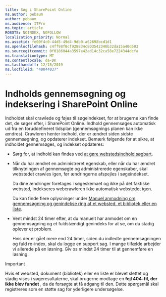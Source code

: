 ```yaml
---
title: Søg i SharePoint Online
ms.author: pebaum
author: pebaum
ms.audience: ITPro
ms.topic: article
ROBOTS: NOINDEX, NOFOLLOW
localization_priority: Normal
ms.assetid: fe00f4c0-44d5-49d4-9db0-a62698bcd1d1
ms.openlocfilehash: c4ff98f0cf928834c803542340b32da15a40d583
ms.sourcegitcommit: 0f0186044a3597e42ad14c32ca58e7224344dcfa
ms.translationtype: MT
ms.contentlocale: da-DK
ms.lasthandoff: 12/15/2019
ms.locfileid: "40044037"
---
```

# <a name="content-crawling-and-indexing-in-sharepoint-online"></a>Indholds gennemsøgning og indeksering i SharePoint Online

Indholdet skal crawlede og føjes til søgeindekset, for at brugerne kan finde det, de søger efter, i SharePoint Online. Indhold gennemsøges automatisk ud fra en foruddefineret tidsplan (gennemsøgnings planen kan ikke ændres). Crawleren henter indhold, der er ændret siden sidste gennemsøgning, og opdaterer indekset. Bemærk følgende for at sikre, at indholdet gennemsøges, og indekset opdateres:

- Sørg for, at indhold kan findes ved [at gøre webstedsindhold søgbart](https://docs.microsoft.com/sharepoint/make-site-content-searchable).

- Når du har ændret en administreret egenskab, eller når du har ændret tilknytningen af gennemsøgte og administrerede egenskaber, skal webstedet crawles igen, før ændringerne afspejles i søgeindekset. 

    Da dine ændringer foretages i søgeskemaet og ikke på det faktiske websted, indekseres webcrawleren ikke automatisk webstedet igen. 

    Du kan finde flere oplysninger under [Manuel anmodning om gennemsøgning og genindekse ring af et websted, et bibliotek eller en liste](https://docs.microsoft.com/sharepoint/crawl-site-conten).

- Vent mindst 24 timer efter, at du manuelt har anmodet om en gennemsøgning og et fuldstændigt genindeks for at se, om du stadig oplever et problem. 

    Hvis der er gået mere end 24 timer, siden du indledte gennemsøgningen og fuld re-index, skal du logge en support sag. I mange tilfælde arbejder vi allerede på en løsning. Giv os mindst 24 timer til at gennemføre en løsning.

> [!IMPORTANT]
> Hvis et websted, dokument (bibliotek) eller en liste er blevet slettet og stadig vises i søgeresultaterne, skal brugerne modtage en **fejl 404-fil, der ikke blev fundet** , da de forsøgte at få adgang til den. Dette spørgsmål skal registreres som en støtte sag for yderligere undersøgelse. 



